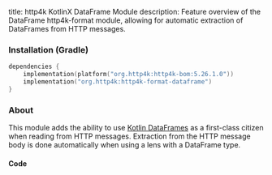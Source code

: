 title: http4k KotlinX DataFrame Module
description: Feature overview of the DataFrame http4k-format module, allowing for automatic extraction of DataFrames from HTTP messages.

### Installation (Gradle)

```kotlin
dependencies {
    implementation(platform("org.http4k:http4k-bom:5.26.1.0"))
    implementation("org.http4k:http4k-format-dataframe")
}
```

### About
This module adds the ability to use [Kotlin DataFrames](https://kotlin.github.io/dataframe) as a first-class citizen when reading from HTTP messages. Extraction from the HTTP message body is done automatically when using a lens with a DataFrame type.

#### Code [<img class="octocat"/>](https://github.com/http4k/http4k/blob/master/src/docs/guide/reference/dataframe/example.kt)

<script src="https://gist-it.appspot.com/https://github.com/http4k/http4k/blob/master/src/docs/guide/reference/dataframe/example.kt"></script>

[http4k]: https://http4k.org
